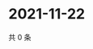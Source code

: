 # 2021-11-22

共 0 条

<!-- BEGIN WEIBO -->
<!-- 最后更新时间 Mon Nov 22 2021 21:21:44 GMT+0800 (China Standard Time) -->

<!-- END WEIBO -->
